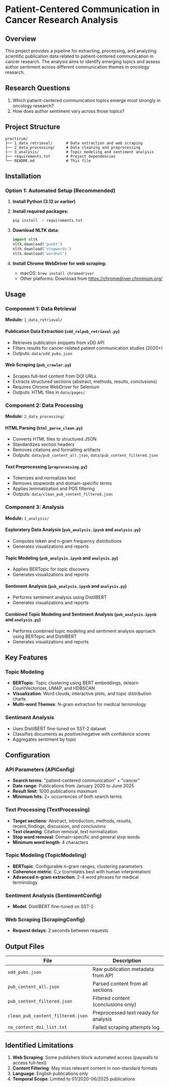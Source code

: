 # Patient-Centered Communication in Cancer Research Analysis

## Overview

This project provides a pipeline for extracting, processing, and analyzing scientific publication data related to patient-centered communication in cancer research. The analysis aims to identify emerging topics and assess author sentiment across different communication themes in oncology research.

## Research Questions

1. Which patient-centered communication topics emerge most strongly in oncology research?
2. How does author sentiment vary across those topics?

## Project Structure

```
practicum/
├── 1_data_retrieval/      # Data extraction and web scraping
├── 2_data_processing/     # Data cleaning and preprocessing
├── 3_analysis/            # Topic modeling and sentiment analysis
├── requirements.txt       # Project dependencies
└── README.md              # This file
```

## Installation

### Option 1: Automated Setup (Recommended)

1. **Install Python (3.12 or earlier)**

2. **Install required packages:**
   ```bash
   pip install -r requirements.txt
   ```

2. **Download NLTK data:**
   ```python
   import nltk
   nltk.download('punkt')
   nltk.download('stopwords')
   nltk.download('wordnet')
   ```

3. **Install Chrome WebDriver for web scraping:**
   - macOS: `brew install chromedriver`
   - Other platforms: Download from https://chromedriver.chromium.org/

## Usage

### Component 1: Data Retrieval

**Module:** `1_data_retrieval/`

#### Publication Data Extraction (`xdd_relpub_retrieval.py`)
- Retrieves publication snippets from xDD API
- Filters results for cancer-related patient communication studies (2020+)
- Outputs: `data/xdd_pubs.json`


#### Web Scraping (`pub_crawler.py`)
- Scrapes full-text content from DOI URLs
- Extracts structured sections (abstract, methods, results, conclusions)
- Requires Chrome WebDriver for Selenium
- Outputs: HTML files in `data/pages/`


### Component 2: Data Processing

**Module:** `2_data_processing/`

#### HTML Parsing (`html_parse_clean.py`)
- Converts HTML files to structured JSON
- Standardizes section headers
- Removes citations and formatting artifacts
- Outputs: `data/pub_content_all.json`, `data/pub_content_filtered.json`


#### Text Preprocessing (`preprocessing.py`)
- Tokenizes and normalizes text
- Removes stopwords and domain-specific terms
- Applies lemmatization and POS filtering
- Outputs: `data/clean_pub_content_filtered.json`


### Component 3: Analysis

**Module:** `3_analysis/`

#### Exploratory Data Analysis (`pub_analysis.ipynb` and `analysis.py`)
- Computes token and n-gram frequency distributions
- Generates visualizations and reports

#### Topic Modeling (`pub_analysis.ipynb` and `analysis.py`)
- Applies BERTopic for topic discovery
- Generates visualizations and reports

#### Sentiment Analysis (`pub_analysis.ipynb` and `analysis.py`)
- Performs sentiment analysis using DistilBERT
- Generates visualizations and reports

#### Combined Topic Modeling and Sentiment Analysis (`pub_analysis.ipynb` and `analysis.py`)
- Performs combined topic modeling and sentiment analysis approach using BERTopic and DistilBERT
- Generates visualizations and reports

## Key Features

### Topic Modeling
- **BERTopic**: Topic clustering using BERT embeddings, sklearn CountVectorizer, UMAP, and HDBSCAN
- **Visualization**: Word clouds, interactive plots, and topic distribution charts
- **Multi-word Themes**: N-gram extraction for medical terminology

### Sentiment Analysis
- Uses DistilBERT fine-tuned on SST-2 dataset
- Classifies documents as positive/negative with confidence scores
- Aggregates sentiment by topic

## Configuration

### API Parameters (APIConfig)
- **Search terms**: "patient-centered communication" + "cancer"
- **Date range**: Publications from January 2020 to June 2025
- **Result limit**: 1000 publications maximum
- **Minimum hits**: 2+ occurrences of both search terms

### Text Processing (TextProcessing)
- **Target sections**: Abstract, introduction, methods, results, recent_findings, discussion, and conclusions
- **Text cleaning**: Citation removal, text normalization
- **Stop word removal**: Domain-specific and general stop words
- **Minimum word length**: 4 characters

### Topic Modeling (TopicModeling)
- **BERTopic**: Configurable n-gram ranges, clustering parameters
- **Coherence metric**: C_v (correlates best with human interpretation)
- **Advanced n-gram extraction**: 2-4 word phrases for medical terminology

### Sentiment Analysis (SentimentConfig)
- **Model**: DistilBERT fine-tuned on SST-2

### Web Scraping (ScrapingConfig)
- **Request delays**: 2 seconds between requests

## Output Files

| File | Description |
|------|-------------|
| `xdd_pubs.json` | Raw publication metadata from API |
| `pub_content_all.json` | Parsed content from all sections |
| `pub_content_filtered.json` | Filtered content (conclusions only) |
| `clean_pub_content_filtered.json` | Preprocessed text ready for analysis |
| `no_content_doi_list.txt` | Failed scraping attempts log |

## Identified Limitations
1. **Web Scraping**: Some publishers block automated access (paywalls to access full-text)
2. **Content Filtering**: May miss relevant content in non-standard formats
3. **Language**: English publications only
4. **Temporal Scope**: Limited to 01/2020-06/2025 publications